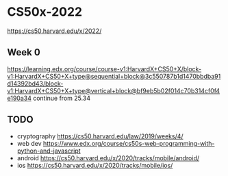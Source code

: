# CS50x-2022

https://cs50.harvard.edu/x/2022/

## Week 0

https://learning.edx.org/course/course-v1:HarvardX+CS50+X/block-v1:HarvardX+CS50+X+type@sequential+block@3c550787b1d1470bbdba91d14392bd43/block-v1:HarvardX+CS50+X+type@vertical+block@bf9eb5b02f014c70b314cf0f4e190a34
continue from 25.34

## TODO

- cryptography https://cs50.harvard.edu/law/2019/weeks/4/
- web dev https://www.edx.org/course/cs50s-web-programming-with-python-and-javascript
- android https://cs50.harvard.edu/x/2020/tracks/mobile/android/
- ios https://cs50.harvard.edu/x/2020/tracks/mobile/ios/
